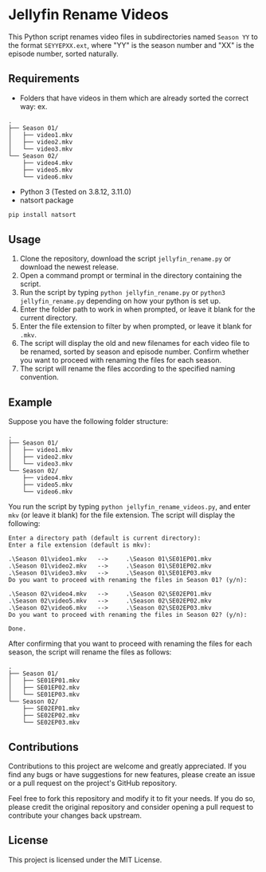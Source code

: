# Jellyfin Rename Videos

This Python script renames video files in subdirectories named `Season YY` to the format `SEYYEPXX.ext`, where "YY" is the season number and "XX" is the episode number, sorted naturally.

## Requirements

- Folders that have videos in them which are already sorted the correct way: ex.
```
.
├── Season 01/
│   ├── video1.mkv
│   ├── video2.mkv
│   └── video3.mkv
└── Season 02/
    ├── video4.mkv
    ├── video5.mkv
    └── video6.mkv
```

- Python 3 (Tested on 3.8.12, 3.11.0)
- natsort package

```bash
pip install natsort
```

## Usage

1. Clone the repository, download the script `jellyfin_rename.py` or download the newest release.
2. Open a command prompt or terminal in the directory containing the script.
3. Run the script by typing `python jellyfin_rename.py` or `python3 jellyfin_rename.py` depending on how your python is set up.
4. Enter the folder path to work in when prompted, or leave it blank for the current directory.
5. Enter the file extension to filter by when prompted, or leave it blank for `.mkv`.
6. The script will display the old and new filenames for each video file to be renamed, sorted by season and episode number. Confirm whether you want to proceed with renaming the files for each season.
7. The script will rename the files according to the specified naming convention.

## Example

Suppose you have the following folder structure:

```
.
├── Season 01/
│   ├── video1.mkv
│   ├── video2.mkv
│   └── video3.mkv
└── Season 02/
    ├── video4.mkv
    ├── video5.mkv
    └── video6.mkv
```

You run the script by typing `python jellyfin_rename_videos.py`, and enter `mkv` (or leave it blank) for the file extension. The script will display the following:

```
Enter a directory path (default is current directory):
Enter a file extension (default is mkv):

.\Season 01\video1.mkv   -->     .\Season 01\SE01EP01.mkv
.\Season 01\video2.mkv   -->     .\Season 01\SE01EP02.mkv
.\Season 01\video3.mkv   -->     .\Season 01\SE01EP03.mkv
Do you want to proceed with renaming the files in Season 01? (y/n):

.\Season 02\video4.mkv   -->     .\Season 02\SE02EP01.mkv
.\Season 02\video5.mkv   -->     .\Season 02\SE02EP02.mkv
.\Season 02\video6.mkv   -->     .\Season 02\SE02EP03.mkv
Do you want to proceed with renaming the files in Season 02? (y/n):

Done.
```
After confirming that you want to proceed with renaming the files for each season, the script will rename the files as follows:

```
.
├── Season 01/
│   ├── SE01EP01.mkv
│   ├── SE01EP02.mkv
│   └── SE01EP03.mkv
└── Season 02/
    ├── SE02EP01.mkv
    ├── SE02EP02.mkv
    └── SE02EP03.mkv
```

## Contributions

Contributions to this project are welcome and greatly appreciated. If you find any bugs or have suggestions for new features, please create an issue or a pull request on the project's GitHub repository.

Feel free to fork this repository and modify it to fit your needs. If you do so, please credit the original repository and consider opening a pull request to contribute your changes back upstream.


## License

This project is licensed under the MIT License.
